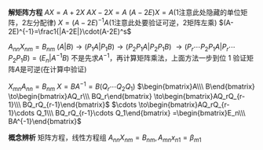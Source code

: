 **解矩阵方程**
$AX=A+2X$
$AX-2X=A$
$(A-2E)X=A$(1注意此处隐藏的单位矩阵，2左分配律)
$X=(A-2E)^{-1}A$(1注意此处要验证可逆，2矩阵左乘)
$(A-2E)^{-1}=\frac1{|A-2E|}\cdot(A-2E)^s$

$A_{nn}X_{nm}=B_{nm}$
$(A|B)\to(P_1A|P_1B)\to(P_2P_1A|P_2P_1B)$
$\to(P_r\cdots P_2P_1A|P_r\cdots P_2P_1B)
=(E_n|A^{-1}B)$
不是先求$A^{-1}$，再计算矩阵乘法，上面方法一步到位
1 验证矩阵$A$是可逆(在计算中验证)

$X_{mn}A_{nn}=B_{nm}$
$X=BA^{-1}=B(Q_r\cdots Q_2Q_1)$
$\begin{bmatrix}A\\\ B\end{bmatrix}
\to\begin{bmatrix}AQ_r\\\ BQ_r\end{bmatrix}
\to\begin{bmatrix}AQ_rQ_{r-1}\\\ BQ_rQ_{r-1}\end{bmatrix}$
$\cdots
\to\begin{bmatrix}AQ_rQ_{r-1}\cdots Q_1\\\ BQ_rQ_{r-1}\cdots Q_1\end{bmatrix}
=\begin{bmatrix}E_n\\\ BA^{-1}\end{bmatrix}$

**概念辨析**
矩阵方程，线性方程组
$A_{nn}X_{nm}=B_{nm},A_{mn}x_{n1}=\beta_{m1}$